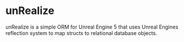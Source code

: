 # unRealize
unRealize is a simple ORM for Unreal Engine 5 that uses Unreal Engines reflection system to map structs to relational database objects. 